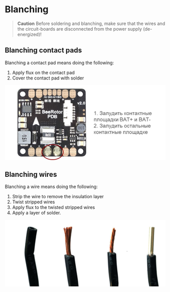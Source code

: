 Blanching
============================

> **Caution** Before soldering and blanching, make sure that the wires and the circuit-boards are disconnected from the power supply (de-energized)!

## Blanching contact pads

Blanching a contact pad means doing the following:

1. Apply flux on the contact pad
2. Cover the contact pad with solder

![Blanching pads](../assets/zapPDBtest.jpg)

## Blanching wires

Blanching a wire means doing the following:

1. Strip the wire to remove the insulation layer
2. Twist stripped wires
3. Apply flux to the twisted stripped wires
4. Apply a layer of solder.

![Blanching wires](../assets/zap.jpg)